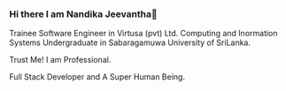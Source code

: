 ### Hi there I am Nandika Jeevantha👋
Trainee Software Engineer in Virtusa (pvt) Ltd.
Computing and Inormation Systems Undergraduate in Sabaragamuwa University of SriLanka.

Trust Me! I am Professional.

Full Stack Developer and A Super Human Being.
